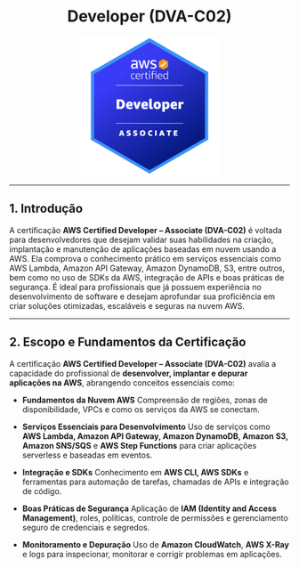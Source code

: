 <h1 align=center> Developer (DVA-C02) </h1>

<div align=center>
    <img width=250px src="./../../assets/aws-exam/dva.png">
</div>

---

## 1. Introdução

A certificação **AWS Certified Developer – Associate (DVA-C02)** é voltada para desenvolvedores que desejam validar suas habilidades na criação, implantação e manutenção de aplicações baseadas em nuvem usando a AWS. Ela comprova o conhecimento prático em serviços essenciais como AWS Lambda, Amazon API Gateway, Amazon DynamoDB, S3, entre outros, bem como no uso de SDKs da AWS, integração de APIs e boas práticas de segurança. É ideal para profissionais que já possuem experiência no desenvolvimento de software e desejam aprofundar sua proficiência em criar soluções otimizadas, escaláveis e seguras na nuvem AWS.

---

## 2. Escopo e Fundamentos da Certificação

A certificação **AWS Certified Developer – Associate (DVA-C02)** avalia a capacidade do profissional de **desenvolver, implantar e depurar aplicações na AWS**, abrangendo conceitos essenciais como:

* **Fundamentos da Nuvem AWS**
  Compreensão de regiões, zonas de disponibilidade, VPCs e como os serviços da AWS se conectam.

* **Serviços Essenciais para Desenvolvimento**
  Uso de serviços como **AWS Lambda, Amazon API Gateway, Amazon DynamoDB, Amazon S3, Amazon SNS/SQS** e **AWS Step Functions** para criar aplicações serverless e baseadas em eventos.

* **Integração e SDKs**
  Conhecimento em **AWS CLI, AWS SDKs** e ferramentas para automação de tarefas, chamadas de APIs e integração de código.

* **Boas Práticas de Segurança**
  Aplicação de **IAM (Identity and Access Management)**, roles, políticas, controle de permissões e gerenciamento seguro de credenciais e segredos.

* **Monitoramento e Depuração**
  Uso de **Amazon CloudWatch**, **AWS X-Ray** e logs para inspecionar, monitorar e corrigir problemas em aplicações.